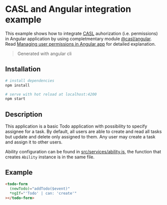 # CASL and Angular integration example

This example shows how to integrate [CASL][casl-ability] auhorization (i.e. permissions) in Angular application by using completmentary module [@casl/angular][casl-angular]. Read [Managing user permissions in Angular app](https://medium.com/@sergiy.stotskiy/managing-user-permissions-in-angular-application-504c83752f83) for detailed explanation.

> Generated with angular cli

## Installation

``` bash
# install dependencies
npm install 

# serve with hot reload at localhost:4200
npm start
```

## Description

This application is a basic Todo application with possibility to specify assignee for a task. By default, all users are able to create and read all tasks but update and delete only assigned to them. Any user may create a task and assign it to other users.

Ability configuration can be found in [src/services/ability.js](./src/services/ability.js), the function that creates `Ability` instance is in the same file. 

## Example

```html
<todo-form 
  (newTodo)="addTodo($event)" 
  *ngIf="'Todo' | can: 'create'"
></todo-form>
```

[casl-ability]: https://github.com/stalniy/casl/tree/master/packages/casl-ability
[casl-angular]: https://github.com/stalniy/casl/tree/master/packages/casl-angular
